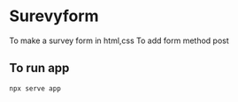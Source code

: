 



# Surevyform
To make a survey form in html,css
To add form method post
##       To run app

```
npx serve app
```

